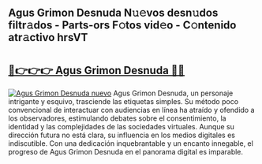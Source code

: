 ## Agus Grimon Desnuda N𝚞𝚎vos desn𝚞dos filtr𝚊dos - Parts-ors F𝚘tos vid𝚎o - C𝚘ntenido atr𝚊ctivo hrsVT

# <h2><a href="http://mb1acr.tromn.icu/?c=Agus+Grimon+Desnuda">🔗👉👉👉 Agus Grimon Desnuda 🔗🔗</a></h2>

[![Agus Grimon Desnuda nuevo](https://i.imgur.com/pEAQMta.gif)](http://mb1acr.tromn.icu/?c=Agus+Grimon+Desnuda)
Agus Grimon Desnuda, un personaje intrigante y esquivo, trasciende las etiquetas simples. Su método poco convencional de interactuar con audiencias en línea ha atraído y ofendido a los observadores, estimulando debates sobre el consentimiento, la identidad y las complejidades de las sociedades virtuales. Aunque su dirección futura no está clara, su influencia en los medios digitales es indiscutible. Con una dedicación inquebrantable y un encanto innegable, el progreso de Agus Grimon Desnuda en el panorama digital es imparable.
